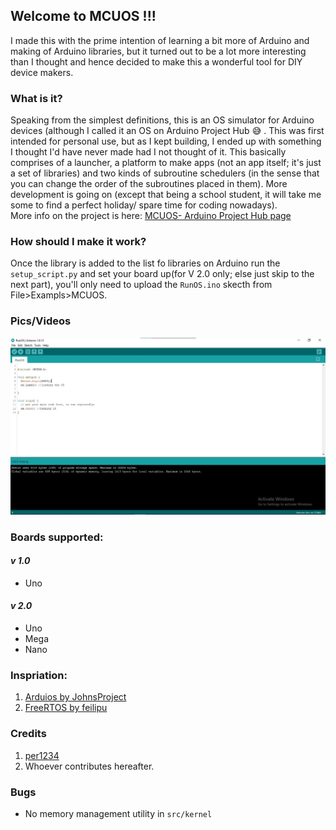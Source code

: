 ## Welcome to MCUOS !!!

I made this with the prime intention of learning a bit more of Arduino and making of Arduino libraries, but it turned out to be a lot more interesting than I thought and hence decided to make this a wonderful tool for DIY device makers.

### What is it?

Speaking from the simplest definitions, this is an OS simulator for Arduino devices (although I called it an OS on Arduino Project Hub :sweat_smile: . This was first intended for personal use, but as I kept building, I ended up with something I thought I'd have never made had I not thought of it. This basically comprises of a launcher, a platform to make apps (not an app itself; it's just a set of libraries) and two kinds of subroutine schedulers (in the sense that you can change the order of the subroutines placed in them). More development is going on (except that being a school student, it will take me some to find a perfect holiday/ spare time for coding nowadays). \
More info on the project is here: [MCUOS- Arduino Project Hub page](https://create.arduino.cc/projecthub/SamRuben123/mcuos-an-os-for-arduino-boards-eacf3b?ref=user&ref_id=1104970&offset=0)

### How should I make it work?

Once the library is added to the list fo libraries on Arduino run the `setup_script.py` and set your board up(for V 2.0 only; else just skip to the next part), you'll only need to upload the `RunOS.ino` skecth from File>Exampls>MCUOS.

### Pics/Videos

![OS-setup](https://github.com/Coder-X15/MCUOS/blob/main/screenshots/pic1.jpg)

### Boards supported:
#### *v 1.0*
* Uno

#### *v 2.0*
* Uno
* Mega
* Nano

### Inspriation:
1. [Arduios by JohnsProject](https://github.com/JohnsProject/Arduios)
2. [FreeRTOS by feilipu](https://github.com/feilipu/Arduino_FreeRTOS_Library)

### Credits
1. [per1234](https://github.com/per1234)
2. Whoever contributes hereafter.

### Bugs
* No memory management utility in `src/kernel`
